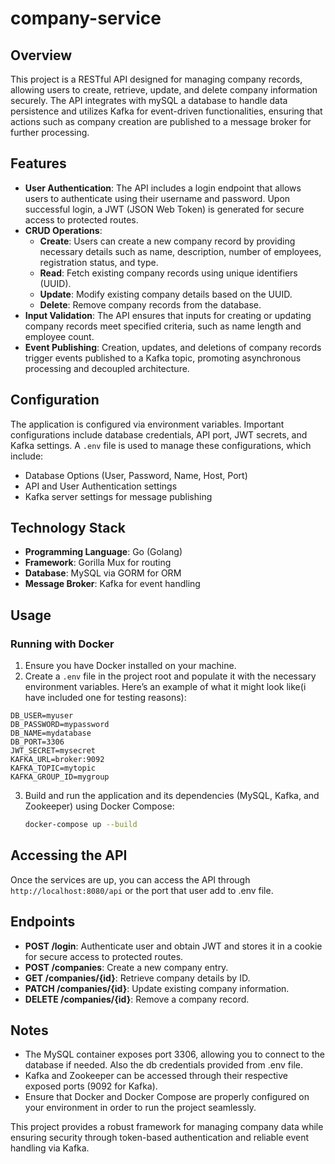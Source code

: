 # company-service

## Overview

This project is a RESTful API designed for managing company records, allowing users to create, retrieve, update, and delete company information securely. The API integrates with mySQL a database to handle data persistence and utilizes Kafka for event-driven functionalities, ensuring that actions such as company creation are published to a message broker for further processing.

## Features

- **User Authentication**: The API includes a login endpoint that allows users to authenticate using their username and password. Upon successful login, a JWT (JSON Web Token) is generated for secure access to protected routes.
- **CRUD Operations**:
  - **Create**: Users can create a new company record by providing necessary details such as name, description, number of employees, registration status, and type.
  - **Read**: Fetch existing company records using unique identifiers (UUID).
  - **Update**: Modify existing company details based on the UUID.
  - **Delete**: Remove company records from the database.
- **Input Validation**: The API ensures that inputs for creating or updating company records meet specified criteria, such as name length and employee count.
- **Event Publishing**: Creation, updates, and deletions of company records trigger events published to a Kafka topic, promoting asynchronous processing and decoupled architecture.

## Configuration

The application is configured via environment variables. Important configurations include database credentials, API port, JWT secrets, and Kafka settings. A `.env` file is used to manage these configurations, which include:

- Database Options (User, Password, Name, Host, Port)
- API and User Authentication settings
- Kafka server settings for message publishing

## Technology Stack

- **Programming Language**: Go (Golang)
- **Framework**: Gorilla Mux for routing
- **Database**: MySQL via GORM for ORM
- **Message Broker**: Kafka for event handling

## Usage

### Running with Docker

1. Ensure you have Docker installed on your machine.
2. Create a `.env` file in the project root and populate it with the necessary environment variables. Here’s an example of what it might look like(i have included one for testing reasons):

```env
DB_USER=myuser
DB_PASSWORD=mypassword
DB_NAME=mydatabase
DB_PORT=3306
JWT_SECRET=mysecret
KAFKA_URL=broker:9092
KAFKA_TOPIC=mytopic
KAFKA_GROUP_ID=mygroup
```

3. Build and run the application and its dependencies (MySQL, Kafka, and Zookeeper) using Docker Compose:

   ```bash
   docker-compose up --build
   ```

## Accessing the API

Once the services are up, you can access the API through `http://localhost:8080/api` or the port that user add to .env file.

## Endpoints

- **POST /login**: Authenticate user and obtain JWT and stores it in a cookie for secure access to protected routes.
- **POST /companies**: Create a new company entry.
- **GET /companies/{id}**: Retrieve company details by ID.
- **PATCH /companies/{id}**: Update existing company information.
- **DELETE /companies/{id}**: Remove a company record.

## Notes

- The MySQL container exposes port 3306, allowing you to connect to the database if needed. Also the db credentials provided from .env file.
- Kafka and Zookeeper can be accessed through their respective exposed ports (9092 for Kafka).
- Ensure that Docker and Docker Compose are properly configured on your environment in order to run the project seamlessly.

This project provides a robust framework for managing company data while ensuring security through token-based authentication and reliable event handling via Kafka.

